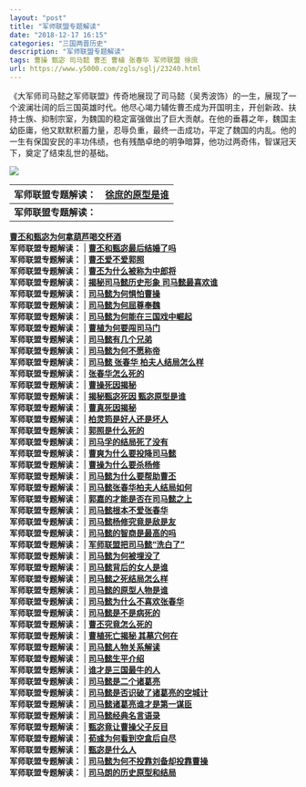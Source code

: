 ```yaml
---
layout: "post"
title: "军师联盟专题解读"
date: "2018-12-17 16:15"
categories: "三国两晋历史"
description: "军师联盟专题解读"
tags: 曹操 甄宓 司马懿 曹丕 曹植 张春华 军师联盟 徐庶
url: https://www.y5000.com/zgls/sglj/23240.html
---
```






《大军师司马懿之军师联盟》传奇地展现了司马懿（吴秀波饰）的一生，展现了一个波澜壮阔的后三国英雄时代。他尽心竭力辅佐曹丕成为开国明主，开创新政、扶持士族、抑制宗室，为魏国的稳定富强做出了巨大贡献。在他的垂暮之年，魏国主幼臣庸，他又默默积蓄力量，忍辱负重，最终一击成功，平定了魏国的内乱。他的一生有保国安民的丰功伟绩，也有残酷卓绝的明争暗算，他功过两奇伟，智谋冠天下，奠定了结束乱世的基础。

![](https://img.y5000.com/uploads/allimg/170705/8-1FF51A10K14.jpg)

**军师联盟专题解读：** |  [**徐庶的原型是谁**](https://www.y5000.com/zgls/sglj/23239.html)  
---|---  
**军师联盟专题解读：** |
**[曹丕和甄宓为何拿葫芦喝交杯酒](https://www.y5000.com/zgls/sglj/23237.html)**  
**军师联盟专题解读：** |  [**曹丕和甄宓最后结婚了吗**](https://www.y5000.com/zgls/sglj/23236.html)  
**军师联盟专题解读：** |  **[曹丕爱不爱郭照](https://www.y5000.com/zgls/sglj/23235.html)**  
**军师联盟专题解读：** |  [**曹丕为什么被称为中郎将**](https://www.y5000.com/zgls/sglj/23234.html)  
**军师联盟专题解读：** |  [**揭秘司马懿历史形象
司马懿最喜欢谁**](https://www.y5000.com/zgls/sglj/23233.html)  
**军师联盟专题解读：** |  **[司马懿为何惧怕曹操](https://www.y5000.com/zgls/sglj/23232.html)**  
**军师联盟专题解读：** |  [**司马懿为何屈尊奉魏**](https://www.y5000.com/zgls/sglj/23231.html)  
**军师联盟专题解读：** |
**[司马懿为何能在三国戏中崛起](https://www.y5000.com/zgls/sglj/23230.html)**  
**军师联盟专题解读：** |  **[曹植为何要闯司马门](https://www.y5000.com/zgls/sglj/23229.html)**  
**军师联盟专题解读：** |  **[司马懿有几个兄弟](https://www.y5000.com/zgls/sglj/23228.html)**  
**军师联盟专题解读：** |  **[司马懿为何不愿称帝](https://www.y5000.com/zgls/sglj/23227.html)**  
**军师联盟专题解读：** |  **[司马懿 张春华
柏夫人结局怎么样](https://www.y5000.com/zgls/sglj/23226.html)**  
**军师联盟专题解读：** |  **[张春华怎么死的](https://www.y5000.com/zgls/sglj/23225.html)**  
**军师联盟专题解读：** |  **[曹操死因揭秘](https://www.y5000.com/zgls/sglj/23224.html)**  
**军师联盟专题解读：** |  [**揭秘甄宓死因
甄宓原型是谁**](https://www.y5000.com/zgls/sglj/23221.html)  
**军师联盟专题解读：** |  **[曹真死因揭秘](https://www.y5000.com/zgls/sglj/23223.html)**  
**军师联盟专题解读：** |  [**柏灵筠是好人还是坏人**](https://www.y5000.com/zgls/sglj/23222.html)  
**军师联盟专题解读：** |  [**郭照是什么死的**](https://www.y5000.com/zgls/sglj/23220.html)  
**军师联盟专题解读：** |  **[司马孚的结局死了没有](https://www.y5000.com/zgls/sglj/23219.html)**  
**军师联盟专题解读：** |  [**曹爽为什么要投降司马懿**](https://www.y5000.com/zgls/sglj/23218.html)  
**军师联盟专题解读：** |  **[曹操为什么要杀杨修](https://www.y5000.com/zgls/sglj/23217.html)**  
**军师联盟专题解读：** |  [**司马懿为什么要帮助曹丕**](https://www.y5000.com/zgls/sglj/23216.html)  
**军师联盟专题解读：** |
**[司马懿张春华柏夫人结局如何](https://www.y5000.com/zgls/sglj/23215.html)**  
**军师联盟专题解读：** |
**[郭嘉的才能是否在司马懿之上](https://www.y5000.com/zgls/sglj/23214.html)**  
**军师联盟专题解读：** |  **[司马懿根本不爱张春华](https://www.y5000.com/zgls/sglj/23213.html)**  
**军师联盟专题解读：** |  **[司马懿杨修究竟是敌是友](https://www.y5000.com/zgls/sglj/23212.html)**  
**军师联盟专题解读：** |  **[司马懿的智商是最高的吗](https://www.y5000.com/zgls/sglj/23211.html)**  
**军师联盟专题解读：** |
**[军师联盟把司马懿“洗白了”](https://www.y5000.com/zgls/sglj/23210.html)**  
**军师联盟专题解读：** |  **[司马懿为何被埋没了](https://www.y5000.com/zgls/sglj/23209.html)**  
**军师联盟专题解读：** |  **[司马懿背后的女人是谁](https://www.y5000.com/zgls/sglj/23208.html)**  
**军师联盟专题解读：** |  **[司马懿之死结局怎么样](https://www.y5000.com/zgls/sglj/23207.html)**  
**军师联盟专题解读：** |  **[司马懿的原型人物是谁](https://www.y5000.com/zgls/sglj/23206.html)**  
**军师联盟专题解读：** |
**[司马懿为什么不喜欢张春华](https://www.y5000.com/zgls/sglj/23205.html)**  
**军师联盟专题解读：** |  **[司马懿是不是病死的](https://www.y5000.com/zgls/sglj/23202.html)**  
**军师联盟专题解读：** |  **[曹丕究竟怎么死的](https://www.y5000.com/zgls/sglj/23203.html)**  
**军师联盟专题解读：** |  **[曹植死亡揭秘
其墓穴何在](https://www.y5000.com/zgls/sglj/23204.html)**  
**军师联盟专题解读：** |  **[司马懿人物关系解读](https://www.y5000.com/zgls/mrzj/23200.html)**  
**军师联盟专题解读：** |  **[司马懿生平介绍](https://www.y5000.com/zgls/mrzj/23201.html)**  
**军师联盟专题解读：** |  **[谁才是三国最牛的人](https://www.y5000.com/zgls/sglj/23241.html)**  
**军师联盟专题解读：** |  **[司马懿是二个诸葛亮](https://www.y5000.com/zgls/sglj/23242.html)**  
**军师联盟专题解读：** |
**[司马懿是否识破了诸葛亮的空城计](https://www.y5000.com/zgls/sglj/23243.html)**  
**军师联盟专题解读：** |
**[司马懿诸葛亮谁才是第一谋臣](https://www.y5000.com/zgls/sglj/23244.html)**  
**军师联盟专题解读：** |  **[司马懿经典名言语录](https://www.y5000.com/zgls/sglj/23245.html)**  
**军师联盟专题解读：** |  **[甄宓竟让曹操父子反目](https://www.y5000.com/zgls/sglj/23246.html)**  
**军师联盟专题解读：** |  **[荀彧为何看到空盒后自尽](https://www.y5000.com/zgls/sglj/23247.html)**  
**军师联盟专题解读：** |  [**甄宓是什么人**](https://www.y5000.com/zgls/sglj/23248.html)  
**军师联盟专题解读：** |
**[司马懿为何不投靠刘备却投靠曹操](https://www.y5000.com/zgls/sglj/23249.html)**  
**军师联盟专题解读：** |  **[司马朗的历史原型和结局](https://www.y5000.com/zgls/sglj/23250.html)**

